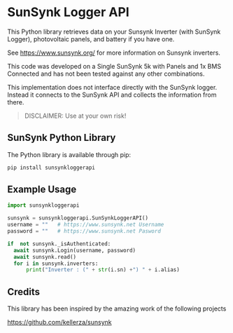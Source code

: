 # SunSynk Logger API
This Python library retrieves data on your Sunsynk Inverter (with SunSynk Logger), photovoltaic panels, and battery if you have one.

See <https://www.sunsynk.org/> for more information on Sunsynk inverters.

This code was developed on a Single SunSynk 5k with Panels and 1x BMS Connected and has not been tested against any other combinations.

This implementation does not interface directly with the SunSynk logger. Instead it connects to the SunSynk API and collects the information from there.

> DISCLAIMER: Use at your own risk!

## SunSynk Python Library

The Python library is available through pip:

```bash
pip install sunsynkloggerapi
```

## Example Usage

```python
import sunsynkloggerapi

sunsynk = sunsynkloggerapi.SunSynkLoggerAPI()
username = ""   # https://www.sunsynk.net Username
password = ""   # https://www.sunsynk.net Pasword

if  not sunsynk._isAuthenticated:
  await sunsynk.Login(username, password)
  await sunsynk.read()
  for i in sunsynk.inverters:
	  print("Inverter : (" + str(i.sn) +") " + i.alias)
```

## Credits

This library has been inspired by the amazing work of the following projects

https://github.com/kellerza/sunsynk